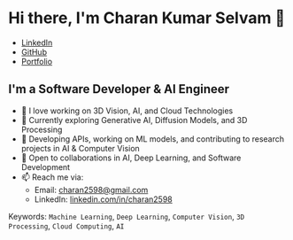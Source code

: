 # Hi there, I'm Charan Kumar Selvam 👋

- [LinkedIn](https://www.linkedin.com/in/charan2598)
- [GitHub](https://github.com/charan2598)
- [Portfolio](https://charan2598.github.io/)

## I'm a Software Developer & AI Engineer

- 🔭 I love working on 3D Vision, AI, and Cloud Technologies
- 🌱 Currently exploring Generative AI, Diffusion Models, and 3D Processing
- 🔨 Developing APIs, working on ML models, and contributing to research projects in AI & Computer Vision
- 👯 Open to collaborations in AI, Deep Learning, and Software Development
- 📫 Reach me via: 
  - Email: [charan2598@gmail.com](mailto:charan2598@gmail.com)
  - LinkedIn: [linkedin.com/in/charan2598](https://www.linkedin.com/in/charan2598)

Keywords: `Machine Learning`, `Deep Learning`, `Computer Vision`, `3D Processing`, `Cloud Computing`, `AI`
